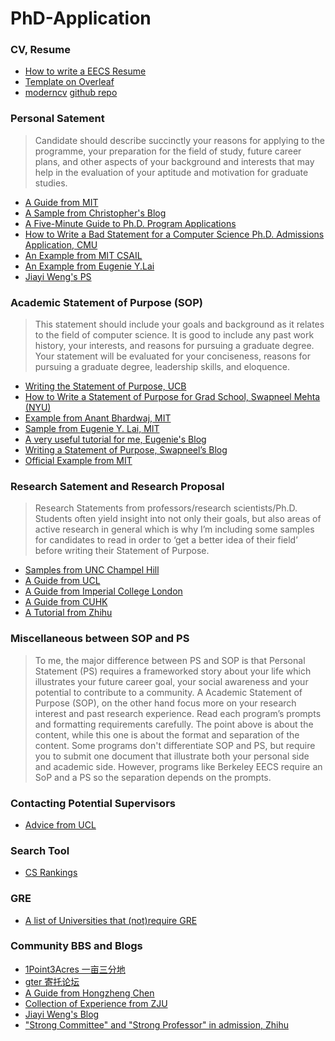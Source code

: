 
# PhD-Application

### CV, Resume
- [How to write a EECS Resume](https://www.eecsresume.com/article)
- [Template on Overleaf](https://www.overleaf.com/latex/templates/resume-template-by-anubhav/dhmkrwtksdgy)
- [moderncv](https://ctan.org/tex-archive/macros/latex/contrib/moderncv?lang=en) [github repo](https://github.com/xdanaux/moderncv)

### Personal Satement
> Candidate should describe succinctly your reasons for applying to the programme, your preparation for the field of study, future career plans, and other aspects of your background and interests that may help in the evaluation of your aptitude and motivation for graduate studies.

- [A Guide from MIT](https://mitcommlab.mit.edu/broad/commkit/graduate-school-personal-statement/)
- [A Sample from Christopher's Blog](http://cwfletcher.net/Pages/SoP.php)
- [A Five-Minute Guide to Ph.D. Program Applications](https://pg.ucsd.edu/PhD-application-tips.htm)
- [How to Write a Bad Statement for a Computer Science Ph.D. Admissions Application, CMU](http://www.cs.cmu.edu/~pavlo/blog/2015/10/how-to-write-a-bad-statement-for-a-computer-science-phd-admissions-application.html)
- [An Example from MIT CSAIL](https://mitcommlab.mit.edu/eecs/wp-content/uploads/sites/6/2016/09/CS-grad-school-personal-statement-annotated-example.pdf)
- [An Example from Eugenie Y.Lai](https://eugenielai.github.io/docs/application/ps-cal-eylai.pdf)
- [Jiayi Weng's PS](https://trinkle23897.github.io/pdf/PS-CMU.pdf)

### Academic Statement of Purpose (SOP)
> This statement should include your goals and background as it relates to the field of computer science. It is good to include any past work history, your interests, and reasons for pursuing a graduate degree. Your statement will be evaluated for your conciseness, reasons for pursuing a graduate degree, leadership skills, and eloquence.

- [Writing the Statement of Purpose, UCB](https://grad.berkeley.edu/admissions/steps-to-apply/requirements/statement-purpose/)
- [How to Write a Statement of Purpose for Grad School, Swapneel Mehta (NYU)](https://swapneelm.github.io/how-to-write-a-statement-of-purpose-for-grad-school)
- [Example from  Anant Bhardwaj, MIT](http://people.csail.mit.edu/anantb/public/docs/sop/phd_admission_sop.pdf)
- [Sample from Eugenie Y. Lai, MIT](https://eugenielai.github.io/docs/application/sop-mit-eylai.pdf)
- [A very useful tutorial for me, Eugenie's Blog](https://eugenielai.github.io/posts/another-annotated-sop.html)
- [Writing a Statement of Purpose, Swapneel’s Blog](https://djunicode.github.io/2018/10/16/writing-a-statement-of-purpose.html)
- [Official Example from MIT](https://mitcommlab.mit.edu/broad/wp-content/uploads/sites/5/2016/09/Broad_CommKit_GradSchool_Personal_AAE2.png)

### Research Satement and Research Proposal
> Research Statements from professors/research scientists/Ph.D. Students often yield insight into not only their goals, but also areas of active research in general which is why I’m including some samples for candidates to read in order to ‘get a better idea of their field’ before writing their Statement of Purpose.
- [Samples from UNC Champel Hill](https://www.cs.unc.edu/~cssa/guides/proposals/index.html)
- [A Guide from UCL](https://www.ucl.ac.uk/ioe-writing-centre/plan-your-assignment/write-a-research-proposal)
- [A Guide from Imperial College London](https://www.imperial.ac.uk/research-and-innovation/research-office/preparing-and-costing-a-proposal/planning-a-proposal/)
- [A Guide from CUHK](https://www.ilc.cuhk.edu.hk/EN/ENResources/Writing_Research.aspx)
- [A Tutorial from Zhihu](https://zhuanlan.zhihu.com/p/298343066)

### Miscellaneous between SOP and PS
> To me, the major difference between PS and SOP is that Personal Statement (PS) requires a frameworked story about your life which illustrates your future career goal, your social awareness and your potential to contribute to a community. A Academic Statement of Purpose (SOP), on the other hand focus more on your research interest and past research experience. Read each program’s prompts and formatting requirements carefully. The point above is about the content, while this one is about the format and separation of the content. Some programs don't differentiate SOP and PS, but require you to submit one document that illustrate both your personal side and academic side. However, programs like Berkeley EECS require an SoP and a PS so the separation depends on the prompts.


### Contacting Potential Supervisors
- [Advice from UCL](http://depts.washington.edu/scholarq/pdfs/UCL%20contacting%20UK%20supervisors.PDF)


### Search Tool
- [CS Rankings](https://csrankings.org/)

### GRE
- [A list of Universities that (not)require GRE](https://github.com/Dieselmarble/PhD-Application/blob/main/GRE/CS_CS-Adjacent%20GRE%20Requirements.xlsx)

### Community BBS and Blogs
- [1Point3Acres 一亩三分地](https://www.1point3acres.com/bbs/)
- [gter 寄托论坛](https://www.gter.net/)
- [A Guide from Hongzheng Chen](https://chhzh123.github.io/blogs/2021-05-22-phd-application/)
- [Collection of Experience from ZJU](https://github.com/Dieselmarble/PhD-Application/blob/main/Practical%20Experience/%E6%B5%99%E5%A4%A7%E9%A3%9E%E8%B7%83%E6%89%8B%E5%86%8C.pdf)
- [Jiayi Weng's Blog](https://trinkle23897.github.io/posts/application#%E6%9C%AC%E7%A7%91%E5%AD%A6%E6%A0%A1%E9%99%A2%E7%B3%BBgpa)
- ["Strong Committee" and "Strong Professor" in admission, Zhihu](https://zhuanlan.zhihu.com/p/128037373)
